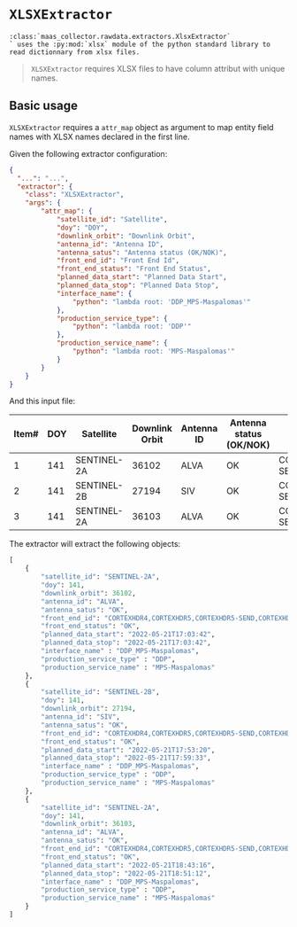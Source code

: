 # `XLSXExtractor`

```eval_rst
:class:`maas_collector.rawdata.extractors.XlsxExtractor`
` uses the :py:mod:`xlsx` module of the python standard library to read dictionnary from xlsx files.
```

> `XLSXExtractor` requires XLSX files to have column attribut with unique names.

## Basic usage

`XLSXExtractor` requires a `attr_map` object as argument to map entity field names with XLSX names declared in the first line.

Given the following extractor configuration:

```json
{
  "...": "...",
  "extractor": {
    "class": "XLSXExtractor",
    "args": {
        "attr_map": {
            "satellite_id": "Satellite",
            "doy": "DOY",
            "downlink_orbit": "Downlink Orbit",
            "antenna_id": "Antenna ID",
            "antenna_satus": "Antenna status (OK/NOK)",
            "front_end_id": "Front End Id",
            "front_end_status": "Front End Status",
            "planned_data_start": "Planned Data Start",
            "planned_data_stop": "Planned Data Stop",
            "interface_name": {
                "python": "lambda root: 'DDP_MPS-Maspalomas'"
            },
            "production_service_type": {
                "python": "lambda root: 'DDP'"
            },
            "production_service_name": {
                "python": "lambda root: 'MPS-Maspalomas'"
            }
        }
    }
}
```

And this input file:

| Item#   | DOY | Satellite  | Downlink Orbit | Antenna ID | Antenna status (OK/NOK)| Front End Id | Front End Status| Planned Data Start | Planned Data Stop |
|---------|-----|------------|----------------|------------|------------------------|--------------|-----------------|--------------------|-------------------|
| 1       | 141 | SENTINEL-2A| 36102          | ALVA       |    OK                  | CORTEXHDR4,CORTEXHDR5,CORTEXHDR5-SEND,CORTEXHDR6,CORTEXHDR6-SEND| OK | 2022-05-21T17:03:42 | 2022-05-21T17:03:42 |
| 2       | 141 | SENTINEL-2B| 27194          | SIV        |    OK                  | CORTEXHDR4,CORTEXHDR5,CORTEXHDR5-SEND,CORTEXHDR6,CORTEXHDR6-SEND| OK | 2022-05-21T17:53:20 | 2022-05-21T17:59:33 |
| 3       | 141 | SENTINEL-2A| 36103          | ALVA       |    OK                  | CORTEXHDR4,CORTEXHDR5,CORTEXHDR5-SEND,CORTEXHDR6,CORTEXHDR6-SEND| OK | 2022-05-21T18:43:16 | 2022-05-21T18:51:12 |

The extractor will extract the following objects:

```python
[
    {
        "satellite_id": "SENTINEL-2A",
        "doy": 141,
        "downlink_orbit": 36102,
        "antenna_id": "ALVA",
        "antenna_satus": "OK",
        "front_end_id": "CORTEXHDR4,CORTEXHDR5,CORTEXHDR5-SEND,CORTEXHDR6,CORTEXHDR6-SEND",
        "front_end_status": "OK",
        "planned_data_start": "2022-05-21T17:03:42",
        "planned_data_stop": "2022-05-21T17:03:42",
        "interface_name" : "DDP_MPS-Maspalomas",
        "production_service_type" : "DDP",
        "production_service_name" : "MPS-Maspalomas"
    },
    {
        "satellite_id": "SENTINEL-2B",
        "doy": 141,
        "downlink_orbit": 27194,
        "antenna_id": "SIV",
        "antenna_satus": "OK",
        "front_end_id": "CORTEXHDR4,CORTEXHDR5,CORTEXHDR5-SEND,CORTEXHDR6,CORTEXHDR6-SEND",
        "front_end_status": "OK",
        "planned_data_start": "2022-05-21T17:53:20",
        "planned_data_stop": "2022-05-21T17:59:33",
        "interface_name" : "DDP_MPS-Maspalomas",
        "production_service_type" : "DDP",
        "production_service_name" : "MPS-Maspalomas"
    },
    {
        "satellite_id": "SENTINEL-2A",
        "doy": 141,
        "downlink_orbit": 36103,
        "antenna_id": "ALVA",
        "antenna_satus": "OK",
        "front_end_id": "CORTEXHDR4,CORTEXHDR5,CORTEXHDR5-SEND,CORTEXHDR6,CORTEXHDR6-SEND",
        "front_end_status": "OK",
        "planned_data_start": "2022-05-21T18:43:16",
        "planned_data_stop": "2022-05-21T18:51:12",
        "interface_name" : "DDP_MPS-Maspalomas",
        "production_service_type" : "DDP",
        "production_service_name" : "MPS-Maspalomas"
    }
]
```
